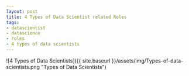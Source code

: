 ```yaml
--- 
layout: post
title: 4 Types of Data Scientist related Roles
tags: 
- datascientist
- datascience
- roles
- 4 types of data scientists
---
```


![4 Types of Data Scientists]({{ site.baseurl }}/assets/img/Types-of-data-scientists.png "Types of Data Scientists")
